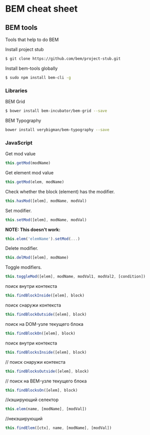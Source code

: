 # BEM cheat sheet

## BEM tools

Tools that help to do BEM

Install project stub

```bash
$ git clone https://github.com/bem/project-stub.git
```

Install bem-tools globally

```bash
$ sudo npm install bem-cli -g
```

### Libraries

BEM Grid

```bash
$ bower install bem-incubator/bem-grid --save
```

BEM Typography

```bash
bower install verybigman/bem-typography --save
```

### JavaScript

Get mod value

```js
this.getMod(modName)
```

Get element mod value

```js
this.getMod(elem, modName)
```

Check whether the block (element) has the modifier.

```js
this.hasMod([elem], modName, modVal)
```
Set modifier.  

```js
this.setMod([elem], modName, modVal)
```

**NOTE: This doesn't work:**

```js
this.elem('elemName').setMod(...)
```

Delete modifier.

```js
this.delMod([elem], modName)
```

Toggle modifiers.

```js
this.toggleMod([elem], modName, modVal1, modVal2, [condition])
```

поиск внутри контекста
```js
this.findBlockInside([elem], block)
```

поиск снаружи контекста
```js
this.findBlockOutside([elem], block)
```

поиск на DOM-узле текущего блока
```js
this.findBlockOn([elem], block)
```
поиск внутри контекста
```js
this.findBlocksInside([elem], block)
```

// поиск снаружи контекста
```js
this.findBlocksOutside([elem], block)
```

// поиск на BEM-узле текущего блока
```js
this.findBlocksOn([elem], block)
```

//кэширующий селектор
```js
this.elem(name, [modName], [modVal])
```

//некэширующий
```js
this.findElem([ctx], name, [modName], [modVal])
```
